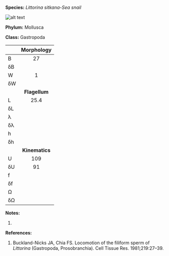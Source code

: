 **Species:** *Littorina sitkana-Sea snail*

![alt text](https://github.com/marcos-fvr/BOSO-micro/blob/main/9-Figures/Snail_spermatozoon.png)

**Phylum:** Mollusca

**Class:** Gastropoda

|    | **Morphology** |
|:-- | :------------: |
| B  | 27 |
| δB |  |
| W  | 1 |
| δW |  |
|    | **Flagellum** |
| L  | 25.4 |
| δL |  |
| λ  |  |
| δλ |  |
| h  |  |
| δh |  |
|    | **Kinematics** |
| U  | 109 |
| δU | 91 |
| f  |  |
| δf |  |
| Ω  |  |
| δΩ |  |

**Notes:**

1.

**References:**

1. Buckland-Nicks JA, Chia FS.  Locomotion of the filiform sperm of *Littorina* (Gastropoda, Prosobranchia).  Cell Tissue Res. 1981;219:27–39.
